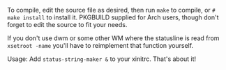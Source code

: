 To compile, edit the source file as desired, then run `make` to compile, or `# make install` to install it. PKGBUILD supplied for Arch users, though don't forget to edit the source to fit your needs.

If you don't use dwm or some other WM where the statusline is read from `xsetroot -name` you'll have to reimplement that function yourself.

Usage:
Add `status-string-maker &` to your xinitrc. That's about it!
